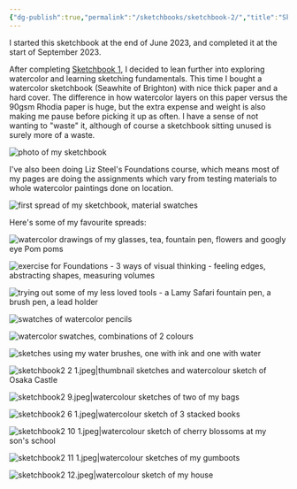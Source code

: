 ```yaml
---
{"dg-publish":true,"permalink":"/sketchbooks/sketchbook-2/","title":"Sketchbook 2","tags":["sketchbooks","art"],"noteIcon":"","created":"2023-08-19"}
---
```



I started this sketchbook at the end of June 2023, and completed it at the start of September 2023.

After completing [Sketchbook 1](sketchbooks/Sketchbook%201.md), I decided to lean further into exploring watercolor and learning sketching fundamentals. This time I bought a watercolor sketchbook (Seawhite of Brighton) with nice thick paper and a hard cover. The difference in how watercolor layers on this paper versus the 90gsm Rhodia paper is huge, but the extra expense and weight is also making me pause before picking it up as often. I have a sense of not wanting to "waste" it, although of course a sketchbook sitting unused is surely more of a waste. 

 ![photo of my sketchbook](/img/user/assets/IMG_0155.jpeg)

I've also been doing Liz Steel's Foundations course, which means most of my pages are doing the assignments which vary from testing materials to whole watercolor paintings done on location.

![first spread of my sketchbook, material swatches](/img/user/assets/IMG_0156.jpeg)

Here's some of my favourite spreads:

![watercolor drawings of my glasses, tea, fountain pen, flowers and googly eye Pom poms](/img/user/assets/IMG_0157.jpeg)

![exercise for Foundations - 3 ways of visual thinking - feeling edges, abstracting shapes, measuring volumes](/img/user/assets/IMG_0158.jpeg)

![trying out some of my less loved tools - a Lamy Safari fountain pen, a brush pen, a lead holder](/img/user/assets/IMG_0159.jpeg)

![swatches of watercolor pencils](/img/user/assets/IMG_0160.jpeg)

![watercolor swatches, combinations of 2 colours](/img/user/assets/IMG_0161.jpeg)

![sketches using my water brushes, one with ink and one with water](/img/user/assets/IMG_0162.jpeg)

![sketchbook2 2 1.jpeg|thumbnail sketches and watercolour sketch of Osaka Castle](/img/user/assets/sketchbook2%202%201.jpeg)


![sketchbook2 9.jpeg|watercolour sketches of two of my bags](/img/user/assets/sketchbook2%209.jpeg)

![sketchbook2 6 1.jpeg|watercolour sketch of 3 stacked books](/img/user/assets/sketchbook2%206%201.jpeg)

![sketchbook2 10 1.jpeg|watercolour sketch of cherry blossoms at my son's school](/img/user/assets/sketchbook2%2010%201.jpeg)

![sketchbook2 11 1.jpeg|watercolour sketches of my gumboots](/img/user/assets/sketchbook2%2011%201.jpeg)

![sketchbook2 12.jpeg|watercolour sketch of my house](/img/user/assets/sketchbook2%2012.jpeg)